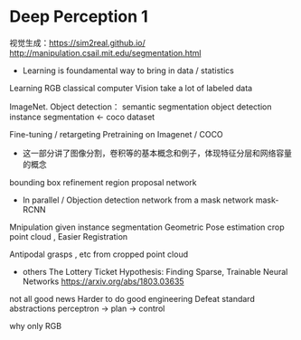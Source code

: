 # Deep Perception 1

视觉生成：https://sim2real.github.io/
http://manipulation.csail.mit.edu/segmentation.html

- Learning is foundamental way to bring in data / statistics

Learning RGB  classical computer Vision
take a lot of labeled data

ImageNet. Object detection：
semantic segmentation 
object detection
instance segmentation <- coco dataset

Fine-tuning / retargeting 
Pretraining on Imagenet / COCO

- 这一部分讲了图像分割，卷积等的基本概念和例子，体现特征分层和网络容量的概念

bounding box refinement
region proposal network

- In parallel / Objection detection network from a mask network mask-RCNN

Mnipulation given instance segmentation 
Geometric Pose estimation 
crop point cloud , Easier Registration

Antipodal grasps , etc
from cropped point cloud

- others
The Lottery Ticket Hypothesis: Finding Sparse, Trainable Neural Networks
https://arxiv.org/abs/1803.03635


not all good news 
Harder to do good engineering
Defeat standard abstractions 
perceptron -> plan -> control

why only RGB

